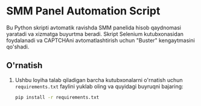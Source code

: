 # SMM Panel Automation Script

Bu Python skripti avtomatik ravishda SMM panelida hisob qaydnomasi yaratadi va xizmatga buyurtma beradi. Skript Selenium kutubxonasidan foydalanadi va CAPTCHAni avtomatlashtirish uchun "Buster" kengaytmasini qo'shadi.

## O'rnatish

1. Ushbu loyiha talab qiladigan barcha kutubxonalarni o'rnatish uchun `requirements.txt` faylini yuklab oling va quyidagi buyruqni bajaring:

   ```bash
   pip install -r requirements.txt
